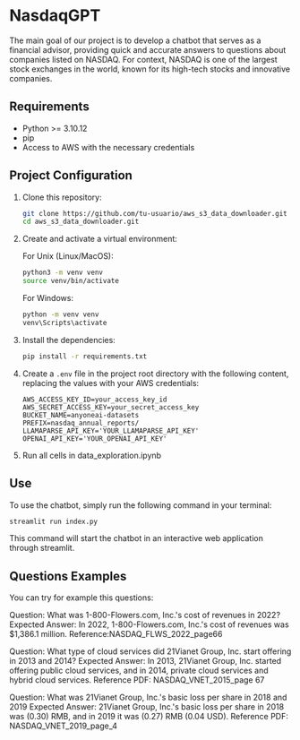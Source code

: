 # NasdaqGPT

The main goal of our project is to develop a chatbot that serves as a financial advisor, providing quick and accurate answers to questions about companies listed on NASDAQ. For context, NASDAQ is one of the largest stock exchanges in the world, known for its high-tech stocks and innovative companies.

## Requirements

- Python >= 3.10.12
- pip
- Access to AWS with the necessary credentials

## Project Configuration

1. Clone this repository:

    ```bash
    git clone https://github.com/tu-usuario/aws_s3_data_downloader.git
    cd aws_s3_data_downloader.git
    ```

2. Create and activate a virtual environment:

    For Unix (Linux/MacOS):

    ```bash
    python3 -m venv venv
    source venv/bin/activate
    ```

    For Windows:

    ```bash
    python -m venv venv
    venv\Scripts\activate
    ```

3. Install the dependencies:

    ```bash
    pip install -r requirements.txt
    ```

4. Create a `.env` file in the project root directory with the following content, replacing the values ​​with your AWS credentials:

    ```env
    AWS_ACCESS_KEY_ID=your_access_key_id
    AWS_SECRET_ACCESS_KEY=your_secret_access_key
    BUCKET_NAME=anyoneai-datasets
    PREFIX=nasdaq_annual_reports/
    LLAMAPARSE_API_KEY='YOUR_LLAMAPARSE_API_KEY'
    OPENAI_API_KEY='YOUR_OPENAI_API_KEY'
    ```
5. Run all cells in data_exploration.ipynb

## Use

To use the chatbot, simply run the following command in your terminal:

```bash
streamlit run index.py
```
This command will start the chatbot in an interactive web application through streamlit.

## Questions Examples

You can try for example this questions:

Question: What was 1-800-Flowers.com, Inc.'s cost of revenues in 2022? 
Expected Answer: In 2022, 1-800-Flowers.com, Inc.'s cost of revenues was $1,386.1 million.
Reference:NASDAQ_FLWS_2022_page66

Question: What type of cloud services did 21Vianet Group, Inc. start offering in 2013 and 2014? 
Expected Answer: In 2013, 21Vianet Group, Inc. started offering public cloud services, and in 2014, private cloud services and hybrid cloud services. 
Reference PDF: NASDAQ_VNET_2015_page 67

Question: What was 21Vianet Group, Inc.'s basic loss per share in 2018 and 2019
Expected Answer: 21Vianet Group, Inc.'s basic loss per share in 2018 was (0.30) RMB, and in 2019 it was (0.27) RMB (0.04 USD). 
Reference PDF: NASDAQ_VNET_2019_page_4